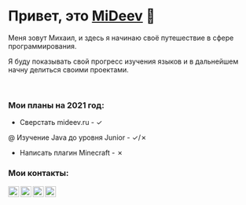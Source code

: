 # Привет, это [MiDeev][mideev] 👋

Меня зовут Михаил, и здесь я начинаю своё путешествие в сфере программирования.

Я буду показывать свой прогресс изучения языков и в дальнейшем начну делиться своими проектами.

<br/>

### Мои планы на 2021 год:

+ Сверстать mideev.ru - ✓

@ Изучение Java до уровня Junior - ✓/✗

- Написать плагин Minecraft - ✗



### Мои контакты:

[<img align="left" alt="mideev" width="22px" src="https://raw.githubusercontent.com/MiDeev/gg/main/globe.svg" />][mideev]
[<img align="left" alt="email" width="22px" src="https://raw.githubusercontent.com/MiDeev/gg/main/email.svg" />][email]
[<img align="left" alt="youtube" width="22px" src="https://raw.githubusercontent.com/MiDeev/gg/main/youtube.svg" />][youtube]
[<img align="left" alt="twitter" width="22px" src="https://raw.githubusercontent.com/MiDeev/gg/main/twitter.svg" />][twitter]


<br/>

[mideev]: https://mideev.ru
[email]: mailto:mideevx@gmail.com
[twitter]: https://twitter.com/MiDeev
[youtube]: https://www.youtube.com/channel/UCGt8LO4rZQzyjPCwcoWl8k
